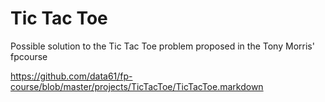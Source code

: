 # Tic Tac Toe


Possible solution to the Tic Tac Toe problem proposed in the Tony Morris' fpcourse

https://github.com/data61/fp-course/blob/master/projects/TicTacToe/TicTacToe.markdown

